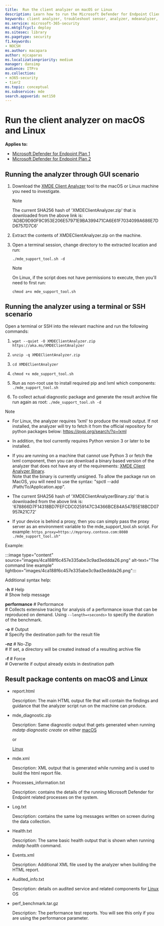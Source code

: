 ```yaml
---
title:  Run the client analyzer on macOS or Linux
description: Learn how to run the Microsoft Defender for Endpoint Client Analyzer on macOS or Linux
keywords: client analyzer, troubleshoot sensor, analyzer, mdeanalyzer, macos, linux, mdeanalyzer
ms.service: microsoft-365-security
ms.mktglfcycl: deploy
ms.sitesec: library
ms.pagetype: security
f1.keywords:
- NOCSH
ms.author: macapara
author: mjcaparas
ms.localizationpriority: medium
manager: dansimp
audience: ITPro
ms.collection: 
- m365-security
- tier2
ms.topic: conceptual
ms.subservice: mde
search.appverid: met150
---
```


# Run the client analyzer on macOS and Linux


**Applies to:**
- [Microsoft Defender for Endpoint Plan 1](https://go.microsoft.com/fwlink/p/?linkid=2154037)
- [Microsoft Defender for Endpoint Plan 2](https://go.microsoft.com/fwlink/p/?linkid=2154037)

## Running the analyzer through GUI scenario

1. Download the [XMDE Client Analyzer](https://aka.ms/XMDEClientAnalyzer) tool to the macOS or Linux machine you need to investigate.

   > [!NOTE]
   > The current SHA256 hash of 'XMDEClientAnalyzer.zip' that is downloaded from the above link is: 'AD8D9D90F9C953E206E57971E9BA399471CA6E61F7034099A686E7DD6757D7C6'

2. Extract the contents of XMDEClientAnalyzer.zip on the machine.

3. Open a terminal session, change directory to the extracted location and run:

   `./mde_support_tool.sh -d`

   > [!NOTE]
   > On Linux, if the script does not have permissions to execute, then you'll need to first run:
   >
   > `chmod a+x mde_support_tool.sh`

## Running the analyzer using a terminal or SSH scenario

Open a terminal or SSH into the relevant machine and run the following commands:

1. `wget --quiet -O XMDEClientAnalyzer.zip https://aka.ms/XMDEClientAnalyzer`

2. `unzip -q XMDEClientAnalyzer.zip`

3. `cd XMDEClientAnalyzer`

4. `chmod +x mde_support_tool.sh`

3. Run as non-root use to install required pip and lxml which components: `./mde_support_tool.sh`

4. To collect actual diagnostic package and generate the result archive file run again as root: `./mde_support_tool.sh -d`

> [!NOTE]
> - For Linux, the analyzer requires 'lxml' to produce the result output. If not installed, the analyzer will try to fetch it from the official repository for python packages below: <https://pypi.org/search/?q=lxml>
> 
> - In addition, the tool currently requires Python version 3 or later to be installed.
>
> - If you are running on a machine that cannot use Python 3 or fetch the lxml component, then you can download a binary based version of the analyzer that does not have any of the requirements: [XMDE Client Analyzer Binary](https://aka.ms/XMDEClientAnalyzerBinary). <br> Note that the binary is currently unsigned. To allow the package run on MacOS, you will need to use the syntax: "spctl --add /Path/To/Application.app".
> - The current SHA256 hash of 'XMDEClientAnalyzerBinary.zip' that is downloaded from the above link is: '678866D7F14318BD7FEFCDC0259147C34366BCE84A547B5E18BCD07957A21C72'
>
> - If your device is behind a proxy, then you can simply pass the proxy server as an environment variable to the mde_support_tool.sh script. For example:
> `https_proxy=https://myproxy.contoso.com:8080 ./mde_support_tool.sh"`

Example:

:::image type="content" source="images/4ca188f6c457e335abe3c9ad3eddda26.png" alt-text="The  command line example" lightbox="images/4ca188f6c457e335abe3c9ad3eddda26.png":::

Additional syntax help:

**-h** \# Help<br>
\# Show help message

**performance** \# Performance<br>
\# Collects extensive tracing for analysis of a performance issue that can be reproduced on demand. Using `--length=<seconds>` to specify the duration of the benchmark.

**-o** \# Output<br>
\# Specify the destination path for the result file

**-nz** \# No-Zip<br>
\# If set, a directory will be created instead of a resulting archive file

**-f** \# Force<br>
\# Overwrite if output already exists in destination path

## Result package contents on macOS and Linux

- report.html

  Description: The main HTML output file that will contain the findings and guidance that the analyzer script run on the machine can produce.

- mde_diagnostic.zip

  Description: Same diagnostic output that gets generated when running *mdatp diagnostic create* on either [macOS](/windows/security/threat-protection/microsoft-defender-atp/mac-resources#collecting-diagnostic-information)

  or

  [Linux](/windows/security/threat-protection/microsoft-defender-atp/linux-resources#collect-diagnostic-information)

- mde.xml

  Description: XML output that is generated while running and is used to build the html report file.

- Processes_information.txt

  Description: contains the details of the running Microsoft Defender for Endpoint related processes on the system.

- Log.txt

  Description: contains the same log messages written on screen during the data collection.

- Health.txt

  Description: The same basic health output that is shown when running *mdatp health* command.

- Events.xml

  Description: Additional XML file used by the analyzer when building the HTML report.

- Audited_info.txt

  Description: details on audited service and related components for [Linux](/microsoft-365/security/defender-endpoint/linux-resources) OS

- perf_benchmark.tar.gz

  Description: The performance test reports. You will see this only if you are using the performance parameter.
